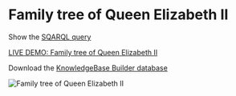 # Family tree of Queen Elizabeth II

Show the [SQARQL query](./QueenElizabethII.sparql)

[LIVE DEMO: Family tree of Queen Elizabeth II](https://inforapid.org/webapp/webapp.php?shareddb=L3jPjGWHnKeV76En5YSTPJBgrCbI9rqe4bpExVh0ReREv3a8Fe4ztj7RcipzjRXLLsFC0Qo6SAKkr0XFGwrSC4x3pOMcp28z)

Download the [KnowledgeBase Builder database](./ElizabethII.kdb)

![Family tree of Queen Elizabeth II](ElizabethII.gif?raw=true "Family tree of Queen Elizabeth II")
